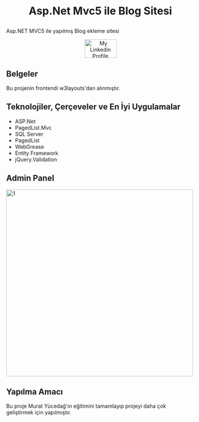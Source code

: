 # <p align="center">Asp.Net Mvc5 ile Blog Sitesi</p>
Asp.NET MVC5 ile yapılmış Blog ekleme sitesi </div>

<div align="center">
   <a href = "https://www.linkedin.com/in/umeyir-atasoy/"><img  src = "https://play-lh.googleusercontent.com/kMofEFLjobZy_bCuaiDogzBcUT-dz3BBbOrIEjJ-hqOabjK8ieuevGe6wlTD15QzOqw" width = "85" height = "50" alt = "My Linkedin Profile"/></a>
</div>

## Belgeler

Bu projenin frontendi w3layouts'dan alınmıştır.


## Teknolojiler, Çerçeveler ve En İyi Uygulamalar

  * ASP.Net 
  * PagedList.Mvc
  * SQL Server
  * PagedList
  * WebGrease
  * Entity Framework 
  * jQuery.Validation

## Admin Panel

<img  src = "https://imgyukle.com/f/2023/03/13/QgeXAH.jpeg" width = "500" height = "500" alt = "1"/>
 





## Yapılma Amacı

Bu proje Murat Yücedağ'ın eğitimini tamamlayıp projeyi daha çok geliştirmek için yapılmıştır.
